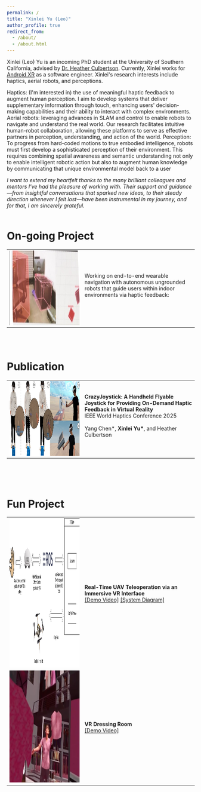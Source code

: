 ```yaml
---
permalink: /
title: "Xinlei Yu (Leo)"
author_profile: true
redirect_from: 
  - /about/
  - /about.html
---
```


Xinlei (Leo) Yu is an incoming PhD student at the University of Southern California, advised by [Dr. Heather Culbertson](https://viterbi.usc.edu/directory/faculty/Culbertson/Heather). Currently, Xinlei works for [Android XR](https://blog.google/products/android/android-xr/) as a software engineer. Xinlei's research interests include haptics, aerial robots, and perceptions.

Haptics: (I'm interested in) the use of meaningful haptic feedback to augment human perception. I aim to develop systems that deliver supplementary information through touch, enhancing users' decision-making capabilities and their ability to interact with complex environments.
Aerial robots: leveraging advances in SLAM and control to enable robots to navigate and understand the real world. Our research facilitates intuitive human-robot collaboration, allowing these platforms to serve as effective partners in perception, understanding, and action of the world.
Perception: To progress from hard-coded motions to true embodied intelligence, robots must first develop a sophisticated perception of their environment. This requires combining spatial awareness and semantic understanding not only to enable intelligent robotic action but also to augment human knowledge by communicating that unique environmental model back to a user

*I want to extend my heartfelt thanks to the many brilliant colleagues and mentors I've had the pleasure of working with. Their support and guidance—from insightful conversations that sparked new ideas, to their steady direction whenever I felt lost—have been instrumental in my journey, and for that, I am sincerely grateful.*
<br>
<br>





# On-going Project

<table>
<tr>
<td style="width:40%">
<img src="https://raw.githubusercontent.com/XinleiYu-Leo/XinleiYu-Leo.github.io/master/images/object_2.png" alt="teaser" height="200" width="800"/>
</td>
<td style="width:60%">
Working on end-to-end wearable navigation with autonomous ungrounded robots that guide users within indoor environments via haptic feedback:  <br>
<br>
</td>
</tr>
</table>
<br>
<br>

# Publication

<table>
<tr>
<td style="width:40%">
<img src="https://raw.githubusercontent.com/XinleiYu-Leo/XinleiYu-Leo.github.io/master/images/crazy_teaser_new.png" alt="teaser" height="200" width="800"/>
</td>
<td style="width:60%">
<strong>CrazyJoystick: A Handheld Flyable Joystick for Providing On-Demand Haptic Feedback in Virtual Reality</strong> <br>
IEEE World Haptics Conference 2025
<br><br>
Yang Chen*, <strong>Xinlei Yu*</strong>, and Heather Culbertson
<br><br>
</td>
</tr>
</table>

<br>
<br>


<br>

# Fun Project 

<table>
<tr>
<td style="width:40%">
<img src="https://raw.githubusercontent.com/XinleiYu-Leo/XinleiYu-Leo.github.io/master/images/handtrackingDrone.drawio.png" alt="System Image" height="400" width="450" />
</td>
<td style="width:60%">
<strong>Real-Time UAV Teleoperation via an Immersive VR Interface</strong>
<br>
<a href="https://youtube.com/shorts/QBKCI4z-H1E?feature=share">[Demo Video]</a> <a href="https://raw.githubusercontent.com/XinleiYu-Leo/XinleiYu-Leo.github.io/master/images/handtrackingDrone.drawio.png">[System Diagram]</a> 
</td>
</tr>
<tr>
<td style="width:40%">
<img src="https://raw.githubusercontent.com/XinleiYu-Leo/XinleiYu-Leo.github.io/master/images/VR_DressingRoom.png" alt="VR Room Image" height="300" width="450" />
</td>
<td style="width:60%">
<strong>VR Dressing Room</strong>
<br>
<a href="https://youtube.com/shorts/3uVC-7T6mHI?feature=share">[Demo Video]</a>
</td>
</tr>
</table>
